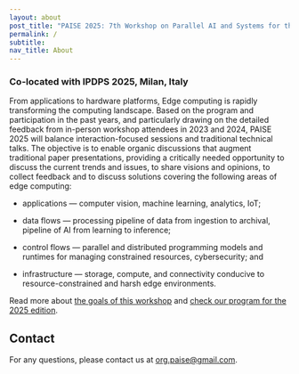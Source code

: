```yaml
---
layout: about
post_title: "PAISE 2025: 7th Workshop on Parallel AI and Systems for the Edge"
permalink: /
subtitle:
nav_title: About
---
```


### Co-located with IPDPS 2025, Milan, Italy

From applications to hardware platforms, Edge computing is rapidly transforming the computing landscape. Based on the program and participation in the past years, and particularly drawing on the detailed feedback from in-person workshop attendees in 2023 and 2024, PAISE 2025 will balance interaction-focused sessions and traditional technical talks. The objective is to enable organic discussions that augment traditional paper presentations, providing a critically needed opportunity to discuss the current trends and issues, to share visions and opinions, to collect feedback and to discuss solutions covering the following areas of edge computing:

* applications &mdash; computer vision, machine learning, analytics, IoT;

* data flows &mdash; processing pipeline of data from ingestion to archival, pipeline of AI from learning to inference;

* control flows &mdash; parallel and distributed programming models and runtimes for managing constrained resources, cybersecurity; and

* infrastructure &mdash; storage, compute, and connectivity conducive to resource-constrained and harsh edge environments.

Read more about [the goals of this workshop](/why_paise) and [check our program for the 2025 edition](/program).

## Contact

For any questions, please contact us at [org.paise@gmail.com](mailto:org.paise@gmail.com).


